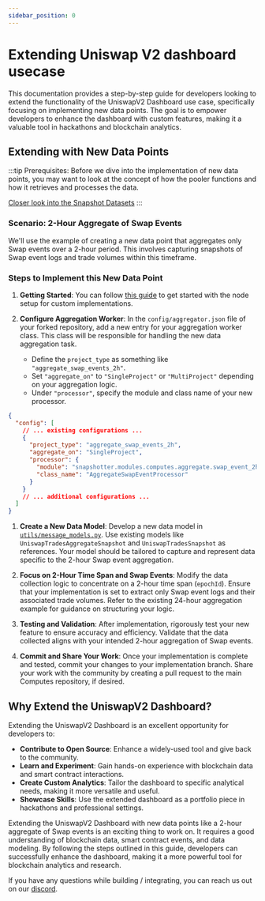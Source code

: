 ```yaml
---
sidebar_position: 0
---
```

# Extending Uniswap V2 dashboard usecase

This documentation provides a step-by-step guide for developers looking to extend the functionality of the UniswapV2 Dashboard use case, specifically focusing on implementing new data points. The goal is to empower developers to enhance the dashboard with custom features, making it a valuable tool in hackathons and blockchain analytics.

## Extending with New Data Points

:::tip
Prerequisites: Before we dive into the implementation of new data points, you may want to look at the concept of how the pooler functions and how it retrieves and processes the data. 

[Closer look into the Snapshot Datasets](/build-with-powerloom/use-cases/existing-implementations/uniswap-dashboard/closer-look-at-snapshots)
:::

### Scenario: 2-Hour Aggregate of Swap Events

We'll use the example of creating a new data point that aggregates only Swap events over a 2-hour period. This involves capturing snapshots of Swap event logs and trade volumes within this timeframe.

### Steps to Implement this New Data Point

1. **Getting Started**:
   You can follow [this guide](/build-with-powerloom/snapshotter-node/full-node/getting-started#for-code-contributors) to get started with the node setup for custom implementations.

2. **Configure Aggregation Worker**:
   In the `config/aggregator.json` file of your forked repository, add a new entry for your aggregation worker class. This class will be responsible for handling the new data aggregation task.
   - Define the `project_type` as something like `"aggregate_swap_events_2h"`.
   - Set `"aggregate_on"` to `"SingleProject"` or `"MultiProject"` depending on your aggregation logic.
   - Under `"processor"`, specify the module and class name of your new processor.
```json 
{
  "config": [
    // ... existing configurations ...
    {
      "project_type": "aggregate_swap_events_2h",
      "aggregate_on": "SingleProject",
      "processor": {
        "module": "snapshotter.modules.computes.aggregate.swap_event_2h",
        "class_name": "AggregateSwapEventProcessor"
      }
    }
    // ... additional configurations ...
  ]
}
```

1. **Create a New Data Model**:
   Develop a new data model in [`utils/message_models.py`](https://github.com/Powerloom/snapshotter-computes/blob/eth_uniswapv2/utils/models/message_models.py). Use existing models like `UniswapTradesAggregateSnapshot` and `UniswapTradesSnapshot` as references. Your model should be tailored to capture and represent data specific to the 2-hour Swap event aggregation.

2. **Focus on 2-Hour Time Span and Swap Events**:
   Modify the data collection logic to concentrate on a 2-hour time span (`epochId`). Ensure that your implementation is set to extract only Swap event logs and their associated trade volumes. Refer to the existing 24-hour aggregation example for guidance on structuring your logic.

3. **Testing and Validation**:
   After implementation, rigorously test your new feature to ensure accuracy and efficiency. Validate that the data collected aligns with your intended 2-hour aggregation of Swap events.

4. **Commit and Share Your Work**:
   Once your implementation is complete and tested, commit your changes to your implementation branch. Share your work with the community by creating a pull request to the main Computes repository, if desired.

## Why Extend the UniswapV2 Dashboard?

Extending the UniswapV2 Dashboard is an excellent opportunity for developers to:

- **Contribute to Open Source**: Enhance a widely-used tool and give back to the community.
- **Learn and Experiment**: Gain hands-on experience with blockchain data and smart contract interactions.
- **Create Custom Analytics**: Tailor the dashboard to specific analytical needs, making it more versatile and useful.
- **Showcase Skills**: Use the extended dashboard as a portfolio piece in hackathons and professional settings.

Extending the UniswapV2 Dashboard with new data points like a 2-hour aggregate of Swap events is an exciting thing to work on. It requires a good understanding of blockchain data, smart contract events, and data modeling. By following the steps outlined in this guide, developers can successfully enhance the dashboard, making it a more powerful tool for blockchain analytics and research.

If you have any questions while building / integrating, you can reach us out on our [discord](https://powerloom.io/discord).
